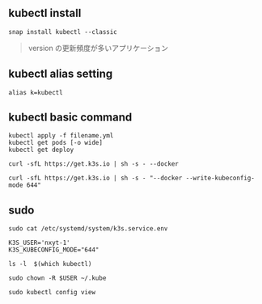 ## kubectl install

```
snap install kubectl --classic
```

> version の更新頻度が多いアプリケーション

## kubectl alias setting

```
alias k=kubectl
```

## kubectl basic command

```
kubectl apply -f filename.yml
kubectl get pods [-o wide]
kubectl get deploy
```

```
curl -sfL https://get.k3s.io | sh -s - --docker

curl -sfL https://get.k3s.io | sh -s - "--docker --write-kubeconfig-mode 644"
```

## sudo

```
sudo cat /etc/systemd/system/k3s.service.env
```

```
K3S_USER='nxyt-1'
K3S_KUBECONFIG_MODE="644"
```

```
ls -l  $(which kubectl)
```

```
sudo chown -R $USER ~/.kube
```

```
sudo kubectl config view
```
